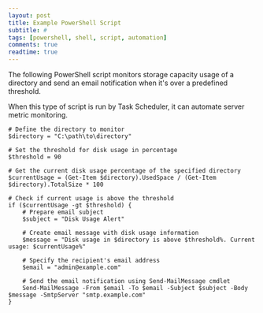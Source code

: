 ```yaml
---
layout: post
title: Example PowerShell Script
subtitle: #
tags: [powershell, shell, script, automation]
comments: true
readtime: true
---
```

The following PowerShell script monitors storage capacity usage of a directory and send an email notification when it's over a predefined threshold.

When this type of script is run by Task Scheduler, it can automate server metric monitoring.

```
# Define the directory to monitor
$directory = "C:\path\to\directory"

# Set the threshold for disk usage in percentage
$threshold = 90

# Get the current disk usage percentage of the specified directory
$currentUsage = (Get-Item $directory).UsedSpace / (Get-Item $directory).TotalSize * 100

# Check if current usage is above the threshold
if ($currentUsage -gt $threshold) {
    # Prepare email subject
    $subject = "Disk Usage Alert"
    
    # Create email message with disk usage information
    $message = "Disk usage in $directory is above $threshold%. Current usage: $currentUsage%"
    
    # Specify the recipient's email address
    $email = "admin@example.com"
    
    # Send the email notification using Send-MailMessage cmdlet
    Send-MailMessage -From $email -To $email -Subject $subject -Body $message -SmtpServer "smtp.example.com"
}
```
